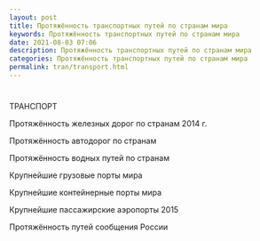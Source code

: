 ```yaml
---
layout: post
title: Протяжённость транспортных путей по странам мира
keywords: Протяжённость транспортных путей по странам мира
date: 2021-08-03 07:06
description: Протяжённость транспортных путей по странам мира
categories: Протяжённость транспортных путей по странам мира
permalink: tran/transport.html
---
```


# 


ТРАНСПОРТ


Протяжённость железных дорог по странам 2014 г.


Протяжённость автодорог по странам


Протяжённость водных путей по странам


Крупнейшие грузовые порты мира


Крупнейшие контейнерные порты мира


Крупнейшие пассажирские аэропорты 2015


Протяжённость путей сообщения России
			
			
